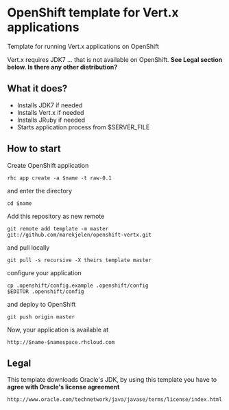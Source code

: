 # OpenShift template for Vert.x applications

Template for running Vert.x applications on OpenShift

Vert.x requires JDK7 ... that is not available on OpenShift. **See Legal section below. Is there any other distribution?**

## What it does?

* Installs JDK7 if needed
* Installs Vert.x if needed
* Installs JRuby if needed
* Starts application process from $SERVER_FILE

## How to start

Create OpenShift application

	rhc app create -a $name -t raw-0.1

and enter the directory

	cd $name

Add this repository as new remote

	git remote add template -m master git://github.com/marekjelen/openshift-vertx.git

and pull locally

	git pull -s recursive -X theirs template master

configure your application

	cp .openshift/config.example .openshift/config
	$EDITOR .openshift/config

and deploy to OpenShift

	git push origin master

Now, your application is available at

	http://$name-$namespace.rhcloud.com

## Legal

This template downloads Oracle's JDK, by using this template you have to **agree with Oracle's license agreement**

	http://www.oracle.com/technetwork/java/javase/terms/license/index.html

